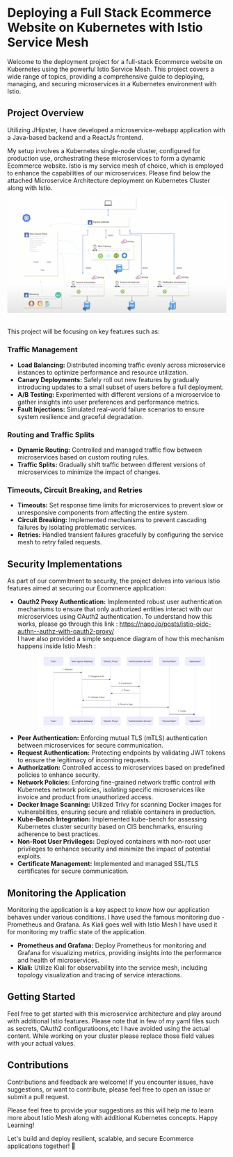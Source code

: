 # Deploying a Full Stack Ecommerce Website on Kubernetes with Istio Service Mesh

Welcome to the deployment project for a full-stack Ecommerce website on Kubernetes using the powerful Istio Service Mesh. This project covers a wide range of topics, providing a comprehensive guide to deploying, managing, and securing microservices in a Kubernetes environment with Istio. 

## Project Overview

Utilizing JHipster, I have developed a microservice-webapp application with a Java-based backend and a ReactJs frontend.

My setup involves a Kubernetes single-node cluster, configured for production use, orchestrating these microservices to form a dynamic Ecommerce website. Istio is my service mesh of choice, which is employed to enhance the capabilities of our microservices. Please find below the attached Microservice Architecture deployment on Kubernetes Cluster along with Istio.
<br>
<div align="center">
    <img src="https://github.com/Adi2023/Kubernetes_IstioService_Deployment/blob/master/MicroService-Architecture-on-istio.jpg" width="800">
</div>
<br>

This project will be focusing on key features such as:

### Traffic Management

- **Load Balancing:** Distributed incoming traffic evenly across microservice instances to optimize performance and resource utilization.
- **Canary Deployments:** Safely roll out new features by gradually introducing updates to a small subset of users before a full deployment.
- **A/B Testing:** Experimented with different versions of a microservice to gather insights into user preferences and performance metrics.
- **Fault Injections:** Simulated real-world failure scenarios to ensure system resilience and graceful degradation.

### Routing and Traffic Splits

- **Dynamic Routing:** Controlled and managed traffic flow between microservices based on custom routing rules.
- **Traffic Splits:** Gradually shift traffic between different versions of microservices to minimize the impact of changes.

### Timeouts, Circuit Breaking, and Retries

- **Timeouts:** Set response time limits for microservices to prevent slow or unresponsive components from affecting the entire system.
- **Circuit Breaking:** Implemented mechanisms to prevent cascading failures by isolating problematic services.
- **Retries:** Handled transient failures gracefully by configuring the service mesh to retry failed requests.

## Security Implementations

As part of our commitment to security, the project delves into various Istio features aimed at securing our Ecommerce application:

- **Oauth2 Proxy Authentication:** Implemented robust user authentication mechanisms to ensure that only authorized entities interact with our microservices using OAuth2 authentication. To understand how this works, please go through this link : https://napo.io/posts/istio-oidc-authn--authz-with-oauth2-proxy/ <br> I have also provided a simple sequence diagram of how this mechanism happens inside Istio Mesh : 
  <br>
  <p align="center">
    <img src="https://github.com/Adi2023/Kubernetes_IstioService_Deployment/blob/master/Oauth2-SequenceDiagram.png" width="400" style="margin-left: 10px;"/>
  </p>
- **Peer Authentication:** Enforcing mutual TLS (mTLS) authentication between microservices for secure communication.
- **Request Authentication:** Protecting endpoints by validating JWT tokens to ensure the legitimacy of incoming requests.
- **Authorization:** Controlled access to microservices based on predefined policies to enhance security.
- **Network Policies:** Enforcing fine-grained network traffic control with Kubernetes network policies, isolating specific microservices like invoice and product from unauthorized access.
- **Docker Image Scanning:** Utilized Trivy for scanning Docker images for vulnerabilities, ensuring secure and reliable containers in production.
- **Kube-Bench Integration:** Implemented kube-bench for assessing Kubernetes cluster security based on CIS benchmarks, ensuring adherence to best practices.
- **Non-Root User Privileges:** Deployed containers with non-root user privileges to enhance security and minimize the impact of potential exploits.
- **Certificate Management:** Implemented and managed SSL/TLS certificates for secure communication.

  
## Monitoring the Application

Monitoring the application is a key aspect to know how our application behaves under various conditions. I have used the famous monitoring duo - Prometheus and Grafana. As Kiali goes well with Istio Mesh I have used it for monitoring my traffic state of the application. 


- **Prometheus and Grafana:** Deploy Prometheus for monitoring and Grafana for visualizing metrics, providing insights into the performance and health of microservices.
- **Kiali:** Utilize Kiali for observability into the service mesh, including topology visualization and tracing of service interactions.


## Getting Started

Feel free to get started with this microservice architecture and play around with additional Istio features. Please note that in few of my yaml files such as secrets, OAuth2 configuratioons,etc I have avoided using the actual content. While working on your cluster please replace those field values with your actual values. 

## Contributions

Contributions and feedback are welcome! If you encounter issues, have suggestions, or want to contribute, please feel free to open an issue or submit a pull request.

Please feel free to provide your suggestions as this will help me to learn more about Istio Mesh along with additional Kubernetes concepts. 
Happy Learning! 

Let's build and deploy resilient, scalable, and secure Ecommerce applications together! 🚀
